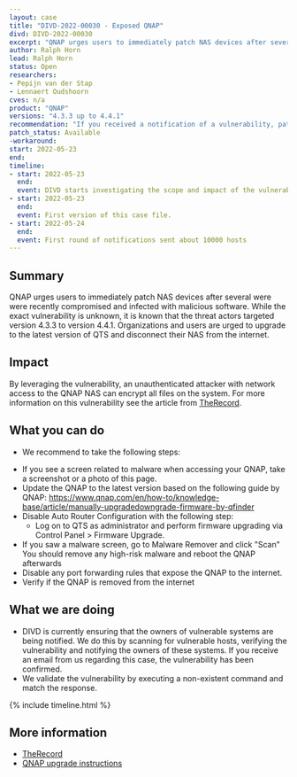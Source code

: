 ```yaml
---
layout: case
title: "DIVD-2022-00030 - Exposed QNAP"
divd: DIVD-2022-00030
excerpt: "QNAP urges users to immediately patch NAS devices after several were recently compromised and infected with malicious software. DIVD is actively notifying owners of vulnerable systems"
author: Ralph Horn
lead: Ralph Horn
status: Open
researchers:
- Pepijn van der Stap
- Lennaert Oudshoorn
cves: n/a
product: "QNAP"
versions: "4.3.3 up to 4.4.1"
recommendation: "If you received a notification of a vulnerability, patch your system with the information provided in this notification."
patch_status: Available
-workaround:
start: 2022-05-23
end:
timeline:
- start: 2022-05-23
  end:
  event: DIVD starts investigating the scope and impact of the vulnerability.
- start: 2022-05-23
  end:	
  event: First version of this case file.
- start: 2022-05-24
  end:
  event: First round of notifications sent about 10000 hosts
---
```



## Summary

QNAP urges users to immediately patch NAS devices after several were were recently compromised and infected with malicious software.
While the exact vulnerability is unknown, it is known that the threat actors targeted version 4.3.3 to version 4.4.1.
Organizations and users are urged to upgrade to the latest version of QTS and disconnect their NAS from the internet.

## Impact

By leveraging the vulnerability, an unauthenticated attacker with network access to the QNAP NAS can encrypt all files on the system.
For more information on this vulnerability see the article from [TheRecord](https://therecord.media/qnap-urges-users-to-update-after-new-deadbolt-ransomware-attacks-discovered/).

## What you can do

* We recommend to take the following steps:
- If you see a screen related to malware when accessing your QNAP, take a screenshot or a photo of this page.
- Update the QNAP to the latest version based on the following guide by QNAP: https://www.qnap.com/en/how-to/knowledge-base/article/manually-upgradedowngrade-firmware-by-qfinder
- Disable Auto Router Configuration with the following step:
  - Log on to QTS as administrator and perform firmware upgrading via Control Panel > Firmware Upgrade.
- If you saw a malware screen, go to Malware Remover and click "Scan" You should remove any high-risk malware and reboot the QNAP afterwards
- Disable any port forwarding rules that expose the QNAP to the internet.
- Verify if the QNAP is removed from the internet

## What we are doing

* DIVD is currently ensuring that the owners of vulnerable systems are being notified. We do this by scanning for vulnerable hosts, verifying the vulnerability and notifying the owners of these systems. If you receive an email from us regarding this case, the vulnerability has been confirmed.
* We validate the vulnerability by executing a non-existent command and match the response.

{% include timeline.html %}

## More information

* [TheRecord](https://therecord.media/qnap-urges-users-to-update-after-new-deadbolt-ransomware-attacks-discovered/)
* [QNAP upgrade instructions](https://www.qnap.com/en/how-to/knowledge-base/article/manually-upgradedowngrade-firmware-by-qfinder)
